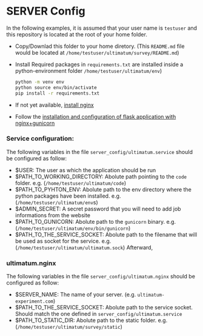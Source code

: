# SERVER Config
In the following examples, it is assumed that your user name is `testuser` and this repository is located at the root of your home folder. 
- Copy/Downlad this folder to your home diretory. (This `README.md` file would be located at `/home/testuser/ultimatum/survey/README.md`)
- Install Required packages in `requirements.txt` are installed inside a python-environment folder `/home/testuser/ultimatum/env`)
    ```bash
    python -m venv env
    python source env/bin/activate
    pip install -r requirements.txt
    ```
- If not yet available, [install nginx](https://docs.nginx.com/nginx/admin-guide/installing-nginx/installing-nginx-open-source/)

- Follow the [installation and configuration of flask application with nginx+gunicorn](https://www.digitalocean.com/community/tutorials/how-to-serve-flask-applications-with-gunicorn-and-nginx-on-ubuntu-18-04)


### Service configuration:
The following variables in the file `server_config/ultimatum.service` should be configured as follow:
- $USER: The user as which the application should be run
- $PATH_TO_WORKING_DIRECTORY: Abolute path pointing to the `code` folder. e.g. (`/home/testuser/ultimatum/code`)
- $PATH_TO_PYHTON_ENV: Abolute path to the env directory where the python packages have been installed. e.g. (`/home/testuser/ultimatum/env`s)
- $ADMIN_SECRET: A secret password that you will need to add job informations from the website
- $PATH_TO_GUNICORN: Abolute path to the `gunicorn` binary. e.g. (`/home/testuser/ultimatum/env/bin/gunicorn`)
- $PATH_TO_THE_SERVICE_SOCKET: Abolute path to the filename that will be used as socket for the service. e.g. (`/home/testuser/ultimatum/ultimatum.sock`)
Afterward,

### ultimatum.nginx
The following variables in the file `server_config/ultimatum.nginx` should be configured as follow:  
- $SERVER_NAME: The name of your server. (e.g. `ultimatum-experiment.com`)
- $PATH_TO_THE_SERVICE_SOCKET: Abolute path to the service socket. Should match the one defined in `server_config/ultimatum.service`
- $PATH_TO_STATIC_DIR: Abolute path to the static folder. e.g. (`/home/testuser/ultimatum/survey/static`)